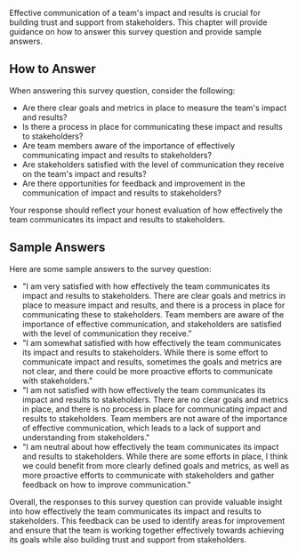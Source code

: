 

Effective communication of a team's impact and results is crucial for building trust and support from stakeholders. This chapter will provide guidance on how to answer this survey question and provide sample answers.

How to Answer
-------------

When answering this survey question, consider the following:

* Are there clear goals and metrics in place to measure the team's impact and results?
* Is there a process in place for communicating these impact and results to stakeholders?
* Are team members aware of the importance of effectively communicating impact and results to stakeholders?
* Are stakeholders satisfied with the level of communication they receive on the team's impact and results?
* Are there opportunities for feedback and improvement in the communication of impact and results to stakeholders?

Your response should reflect your honest evaluation of how effectively the team communicates its impact and results to stakeholders.

Sample Answers
--------------

Here are some sample answers to the survey question:

* "I am very satisfied with how effectively the team communicates its impact and results to stakeholders. There are clear goals and metrics in place to measure impact and results, and there is a process in place for communicating these to stakeholders. Team members are aware of the importance of effective communication, and stakeholders are satisfied with the level of communication they receive."
* "I am somewhat satisfied with how effectively the team communicates its impact and results to stakeholders. While there is some effort to communicate impact and results, sometimes the goals and metrics are not clear, and there could be more proactive efforts to communicate with stakeholders."
* "I am not satisfied with how effectively the team communicates its impact and results to stakeholders. There are no clear goals and metrics in place, and there is no process in place for communicating impact and results to stakeholders. Team members are not aware of the importance of effective communication, which leads to a lack of support and understanding from stakeholders."
* "I am neutral about how effectively the team communicates its impact and results to stakeholders. While there are some efforts in place, I think we could benefit from more clearly defined goals and metrics, as well as more proactive efforts to communicate with stakeholders and gather feedback on how to improve communication."

Overall, the responses to this survey question can provide valuable insight into how effectively the team communicates its impact and results to stakeholders. This feedback can be used to identify areas for improvement and ensure that the team is working together effectively towards achieving its goals while also building trust and support from stakeholders.
